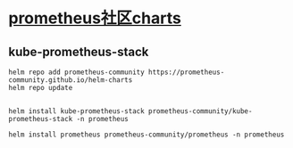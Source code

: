 # [prometheus社区charts](https://github.com/prometheus-community/helm-charts/tree/main/charts)

## kube-prometheus-stack

```shell
helm repo add prometheus-community https://prometheus-community.github.io/helm-charts
helm repo update


helm install kube-prometheus-stack prometheus-community/kube-prometheus-stack -n prometheus

helm install prometheus prometheus-community/prometheus -n prometheus
```

